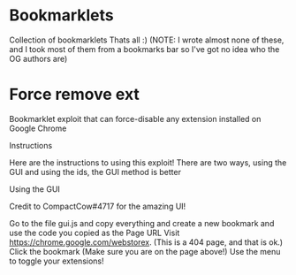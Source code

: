 # Bookmarklets
Collection of bookmarklets
Thats all :)
(NOTE: I wrote almost none of these, and I took most of them from a bookmarks bar so I've got no idea who the OG authors are) 

# Force remove ext

Bookmarklet exploit that can force-disable any extension installed on Google Chrome

Instructions

Here are the instructions to using this exploit! There are two ways, using the GUI and using the ids, the GUI method is better

Using the GUI

Credit to CompactCow#4717 for the amazing UI!

Go to the file gui.js and copy everything and create a new bookmark and use the code you copied as the Page URL
Visit https://chrome.google.com/webstorex. (This is a 404 page, and that is ok.)
Click the bookmark (Make sure you are on the page above!)
Use the menu to toggle your extensions!
